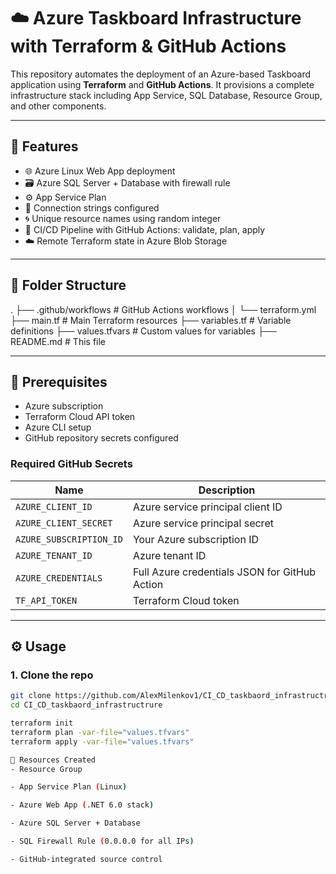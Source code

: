 # ☁️ Azure Taskboard Infrastructure with Terraform & GitHub Actions

This repository automates the deployment of an Azure-based Taskboard application using **Terraform** and **GitHub Actions**. It provisions a complete infrastructure stack including App Service, SQL Database, Resource Group, and other components.

---

## 🚀 Features

- 🌐 Azure Linux Web App deployment  
- 🗃️ Azure SQL Server + Database with firewall rule  
- ⚙️ App Service Plan  
- 🔐 Connection strings configured  
- 🌀 Unique resource names using random integer  
- 🔁 CI/CD Pipeline with GitHub Actions: validate, plan, apply  
- ☁️ Remote Terraform state in Azure Blob Storage  

---

## 📁 Folder Structure
. ├── .github/workflows # GitHub Actions workflows │ └── terraform.yml ├── main.tf # Main Terraform resources ├── variables.tf # Variable definitions ├── values.tfvars # Custom values for variables ├── README.md # This file

---

## 🔧 Prerequisites

- Azure subscription  
- Terraform Cloud API token  
- Azure CLI setup  
- GitHub repository secrets configured  

### Required GitHub Secrets

| Name | Description |
|------|-------------|
| `AZURE_CLIENT_ID` | Azure service principal client ID |
| `AZURE_CLIENT_SECRET` | Azure service principal secret |
| `AZURE_SUBSCRIPTION_ID` | Your Azure subscription ID |
| `AZURE_TENANT_ID` | Azure tenant ID |
| `AZURE_CREDENTIALS` | Full Azure credentials JSON for GitHub Action |
| `TF_API_TOKEN` | Terraform Cloud token |

---

## ⚙️ Usage

### 1. Clone the repo

```bash
git clone https://github.com/AlexMilenkov1/CI_CD_taskbaord_infrastructrure
cd CI_CD_taskbaord_infrastructrure

terraform init
terraform plan -var-file="values.tfvars"
terraform apply -var-file="values.tfvars"

🧪 Resources Created
- Resource Group

- App Service Plan (Linux)

- Azure Web App (.NET 6.0 stack)

- Azure SQL Server + Database

- SQL Firewall Rule (0.0.0.0 for all IPs)

- GitHub-integrated source control

